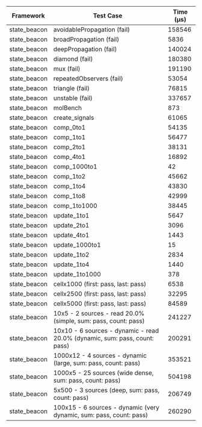 | Framework | Test Case | Time (μs) |
| --- | --- | --- |
| state_beacon | avoidablePropagation (fail) | 158546 |
| state_beacon | broadPropagation (fail) | 5836 |
| state_beacon | deepPropagation (fail) | 140024 |
| state_beacon | diamond (fail) | 180380 |
| state_beacon | mux (fail) | 191190 |
| state_beacon | repeatedObservers (fail) | 53054 |
| state_beacon | triangle (fail) | 76815 |
| state_beacon | unstable (fail) | 337657 |
| state_beacon | molBench | 873 |
| state_beacon | create_signals | 61065 |
| state_beacon | comp_0to1 | 54135 |
| state_beacon | comp_1to1 | 56477 |
| state_beacon | comp_2to1 | 38131 |
| state_beacon | comp_4to1 | 16892 |
| state_beacon | comp_1000to1 | 42 |
| state_beacon | comp_1to2 | 45662 |
| state_beacon | comp_1to4 | 43830 |
| state_beacon | comp_1to8 | 42999 |
| state_beacon | comp_1to1000 | 38445 |
| state_beacon | update_1to1 | 5647 |
| state_beacon | update_2to1 | 3096 |
| state_beacon | update_4to1 | 1443 |
| state_beacon | update_1000to1 | 15 |
| state_beacon | update_1to2 | 2834 |
| state_beacon | update_1to4 | 1440 |
| state_beacon | update_1to1000 | 378 |
| state_beacon | cellx1000 (first: pass, last: pass) | 6538 |
| state_beacon | cellx2500 (first: pass, last: pass) | 32295 |
| state_beacon | cellx5000 (first: pass, last: pass) | 84589 |
| state_beacon | 10x5 - 2 sources - read 20.0% (simple, sum: pass, count: pass) | 241227 |
| state_beacon | 10x10 - 6 sources - dynamic - read 20.0% (dynamic, sum: pass, count: pass) | 200291 |
| state_beacon | 1000x12 - 4 sources - dynamic (large, sum: pass, count: pass) | 353521 |
| state_beacon | 1000x5 - 25 sources (wide dense, sum: pass, count: pass) | 504198 |
| state_beacon | 5x500 - 3 sources (deep, sum: pass, count: pass) | 206749 |
| state_beacon | 100x15 - 6 sources - dynamic (very dynamic, sum: pass, count: pass) | 260290 |
